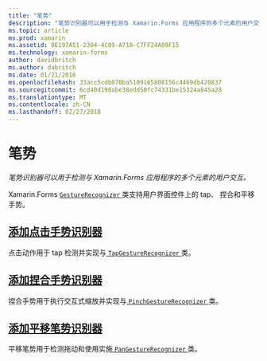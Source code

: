 ```yaml
---
title: "笔势"
description: "笔势识别器可以用于检测与 Xamarin.Forms 应用程序的多个元素的用户交互。"
ms.topic: article
ms.prod: xamarin
ms.assetid: 0E197A51-2304-4C09-A710-C7FF24A89F15
ms.technology: xamarin-forms
author: davidbritch
ms.author: dabritch
ms.date: 01/21/2016
ms.openlocfilehash: 33acc5cdb070ba5109165808156c4469db420837
ms.sourcegitcommit: 6cd40d190abe38edd50fc74331be15324a845a28
ms.translationtype: MT
ms.contentlocale: zh-CN
ms.lasthandoff: 02/27/2018
---
```

# <a name="gestures"></a>笔势

_笔势识别器可以用于检测与 Xamarin.Forms 应用程序的多个元素的用户交互。_

Xamarin.Forms [ `GestureRecognizer` ](https://developer.xamarin.com/api/type/Xamarin.Forms.GestureRecognizer/)类支持用户界面控件上的 tap、 捏合和平移手势。

## <a name="adding-a-tap-gesture-recognizertapmd"></a>[添加点击手势识别器](tap.md)

点击动作用于 tap 检测并实现与[ `TapGestureRecognizer` ](https://developer.xamarin.com/api/type/Xamarin.Forms.TapGestureRecognizer/)类。

## <a name="adding-a-pinch-gesture-recognizerpinchmd"></a>[添加捏合手势识别器](pinch.md)

捏合手势用于执行交互式缩放并实现与[ `PinchGestureRecognizer` ](https://developer.xamarin.com/api/type/Xamarin.Forms.PinchGestureRecognizer/)类。

## <a name="adding-a-pan-gesture-recognizerpanmd"></a>[添加平移笔势识别器](pan.md)

平移笔势用于检测拖动和使用实施[ `PanGestureRecognizer` ](https://developer.xamarin.com/api/type/Xamarin.Forms.PanGestureRecognizer/)类。

